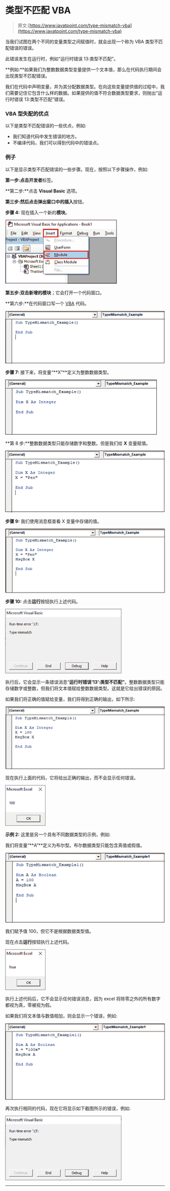 # 类型不匹配 VBA

> 原文:[https://www.javatpoint.com/type-mismatch-vba](https://www.javatpoint.com/type-mismatch-vba)

当我们试图在两个不同的变量类型之间赋值时，就会出现一个称为 VBA 类型不匹配错误的错误。

此错误发生在运行时，例如“运行时错误 13:类型不匹配”。

**例如:**如果我们为整数数据类型变量提供一个文本值，那么在代码执行期间会出现类型不匹配错误。

我们在代码中声明变量，并为其分配数据类型。在向这些变量提供值的过程中，我们需要记住它包含什么样的数据。如果提供的值不符合数据类型要求，则抛出“运行时错误 13:类型不匹配”错误。

### VBA 型失配的优点

以下是类型不匹配错误的一些优点，例如:

*   我们知道代码中发生错误的地方。
*   不编译代码，我们可以得到代码中的错误点。

### 例子

以下是显示类型不匹配错误的一些步骤。现在，按照以下步骤操作，例如:

**第一步:**点击**开发者**标签。

**第二步:**点击 **Visual Basic** 选项。

**第三步:**然后点击弹出窗口中的**插入**按钮。

**步骤 4:** 现在插入一个新的**模块**。

![Type Mismatch VBA](img/c7fcfb72aa02bc7565c096b8ab540d45.png)

**第五步:**双击新增的**模块**；它会打开一个代码窗口。

**第六步:**在代码窗口写一个 [VBA](https://www.javatpoint.com/vba) 代码。

![Type Mismatch VBA](img/9dfa7d98d07aa8359aba6a4b49e89f68.png)

**步骤 7:** 接下来，将变量“**X”**定义为整数数据类型。

![Type Mismatch VBA](img/f8d7d8a71e5b6fd2da8869db96112a08.png)

**第 8 步:**整数数据类型只能存储数字和整数。但是我们给 **X** 变量赋值。

![Type Mismatch VBA](img/b6204db3184ca3e450660c83a594ee4d.png)

**步骤 9:** 我们使用消息框查看 X 变量中存储的值。

![Type Mismatch VBA](img/62293bb68bde5b29765748098e262def.png)

**步骤 10:** 点击**运行**按钮执行上述代码。

![Type Mismatch VBA](img/c05f2eb020a1c41807c434bd80926ea4.png)

执行后，它会显示一条错误消息“**运行时错误‘13’:类型不匹配”**。整数数据类型只能存储数字或整数，但我们将文本值赋给整数数据类型。这就是它给出错误的原因。

如果我们将正确的值赋给变量，我们将得到正确的输出，如下所示:

![Type Mismatch VBA](img/2b7beaf7fc170b3e2d956e49d2919401.png)

现在执行上面的代码，它将给出正确的输出，而不会显示任何错误。

![Type Mismatch VBA](img/466ffe74e903b998e2c5a5db48aa3034.png)

**示例 2:** 这里是另一个具有不同数据类型的示例，例如:

我们将变量“**A”**定义为布尔型。布尔数据类型只能包含真值或假值。

![Type Mismatch VBA](img/b7de19503f53d04d94f7f6cb8da1c6cd.png)

我们赋予值 100，但它不是根据数据类型值。

现在点击**运行**按钮执行上述代码。

![Type Mismatch VBA](img/82c28063d2384b0a2849a4c2f6c9b363.png)

执行上述代码后，它不会显示任何错误消息，因为 excel 将除零之外的所有数字都视为真，零被视为假。

如果我们将文本值与数值相加，则会显示一个错误，例如:

![Type Mismatch VBA](img/803e2aebc2a5f9b940901f723b94950c.png)

再次执行相同的代码，现在它将显示如下截图所示的错误，例如:

![Type Mismatch VBA](img/b92b8164ec5f2076914a5b94f900fd6c.png)

* * *